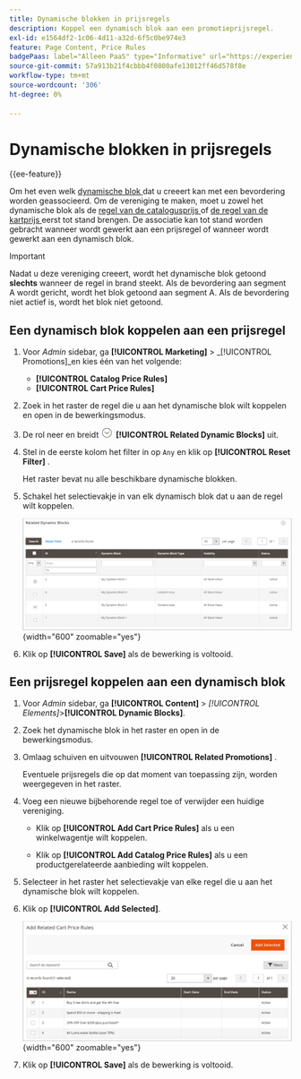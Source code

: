 ```yaml
---
title: Dynamische blokken in prijsregels
description: Koppel een dynamisch blok aan een promotieprijsregel.
exl-id: e1564df2-1c06-4d11-a32d-6f5c0be974e3
feature: Page Content, Price Rules
badgePaas: label="Alleen PaaS" type="Informative" url="https://experienceleague.adobe.com/en/docs/commerce/user-guides/product-solutions" tooltip="Is alleen van toepassing op Adobe Commerce op Cloud-projecten (door Adobe beheerde PaaS-infrastructuur) en op projecten in het veld."
source-git-commit: 57a913b21f4cbbb4f0800afe13012ff46d578f8e
workflow-type: tm+mt
source-wordcount: '306'
ht-degree: 0%

---
```


# Dynamische blokken in prijsregels

{{ee-feature}}

Om het even welk [ dynamische blok ](dynamic-blocks.md) dat u creeert kan met een bevordering worden geassocieerd. Om de vereniging te maken, moet u zowel het dynamische blok als de [ regel van de catalogusprijs ](../merchandising-promotions/price-rules-catalog.md) of [ de regel van de kartprijs ](../merchandising-promotions/price-rules-cart.md) eerst tot stand brengen. De associatie kan tot stand worden gebracht wanneer wordt gewerkt aan een prijsregel of wanneer wordt gewerkt aan een dynamisch blok.

>[!IMPORTANT]
>
>Nadat u deze vereniging creeert, wordt het dynamische blok getoond **slechts** wanneer de regel in brand steekt. Als de bevordering aan segment A wordt gericht, wordt het blok getoond aan segment A. Als de bevordering niet actief is, wordt het blok niet getoond.

## Een dynamisch blok koppelen aan een prijsregel

1. Voor _Admin_ sidebar, ga **[!UICONTROL Marketing]** > _[!UICONTROL Promotions]_en kies één van het volgende:

   - **[!UICONTROL Catalog Price Rules]**
   - **[!UICONTROL Cart Price Rules]**

1. Zoek in het raster de regel die u aan het dynamische blok wilt koppelen en open in de bewerkingsmodus.

1. De rol neer en breidt ![ selecteur van de Uitbreiding ](../assets/icon-display-expand.png) **[!UICONTROL Related Dynamic Blocks]** uit.

1. Stel in de eerste kolom het filter in op `Any` en klik op **[!UICONTROL Reset Filter]** .

   Het raster bevat nu alle beschikbare dynamische blokken.

1. Schakel het selectievakje in van elk dynamisch blok dat u aan de regel wilt koppelen.

   ![ Toevoegend geselecteerde dynamische blokken ](./assets/price-rule-cart-related-dynamic-blocks-any.png){width="600" zoomable="yes"}

1. Klik op **[!UICONTROL Save]** als de bewerking is voltooid.

## Een prijsregel koppelen aan een dynamisch blok

1. Voor _Admin_ sidebar, ga **[!UICONTROL Content]** > _[!UICONTROL Elements]_>**[!UICONTROL Dynamic Blocks]**.

1. Zoek het dynamische blok in het raster en open in de bewerkingsmodus.

1. Omlaag schuiven en uitvouwen **[!UICONTROL Related Promotions]** .

   Eventuele prijsregels die op dat moment van toepassing zijn, worden weergegeven in het raster.

1. Voeg een nieuwe bijbehorende regel toe of verwijder een huidige vereniging.

   - Klik op **[!UICONTROL Add Cart Price Rules]** als u een winkelwagentje wilt koppelen.

   - Klik op **[!UICONTROL Add Catalog Price Rules]** als u een productgerelateerde aanbieding wilt koppelen.

1. Selecteer in het raster het selectievakje van elke regel die u aan het dynamische blok wilt koppelen.

1. Klik op **[!UICONTROL Add Selected]**.

   ![ Toevoegend geselecteerde prijsregels aan een dynamisch blok ](./assets/pb-dynamic-block-add-related-cart-price-rules.png){width="600" zoomable="yes"}

1. Klik op **[!UICONTROL Save]** als de bewerking is voltooid.
